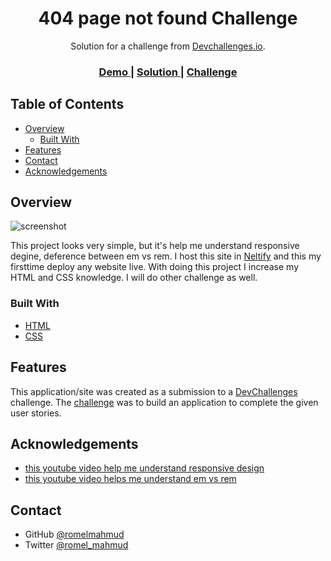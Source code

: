 <!-- Please update value in the {}  -->

<h1 align="center">404 page not found Challenge</h1>

<div align="center">
   Solution for a challenge from  <a href="http://devchallenges.io" target="_blank">Devchallenges.io</a>.
</div>

<div align="center">
  <h3>
    <a href="https://404-page-not-found-challenge-romel.netlify.app/">
      Demo
    </a>
    <span> | </span>
    <a href="https://github.com/romelmahmud/404-page-challenge-devChallenge">
      Solution
    </a>
    <span> | </span>
    <a href="https://devchallenges.io/challenges/wBunSb7FPrIepJZAg0sY">
      Challenge
    </a>
  </h3>
</div>

<!-- TABLE OF CONTENTS -->

## Table of Contents

- [Overview](#overview)
  - [Built With](#built-with)
- [Features](#features)
- [Contact](#contact)
- [Acknowledgements](#acknowledgements)

<!-- OVERVIEW -->

## Overview

![screenshot](https://i.postimg.cc/G2RP9xPV/desktop.jpg)

This project looks very simple, but it's help me understand responsive degine, deference between em vs rem. 
I host this site in [Neltify](https://404-page-not-found-challenge-romel.netlify.app/) and this my firsttime deploy any website live.
With doing this project I increase my HTML and CSS knowledge.
I will do other challenge as well.

### Built With

<!-- This section should list any major frameworks that you built your project using. Here are a few examples.-->

- [HTML](https://en.wikipedia.org/wiki/HTML)
- [CSS](https://en.wikipedia.org/wiki/CSS)


## Features

<!-- List the features of your application or follow the template. Don't share the figma file here :) -->

This application/site was created as a submission to a [DevChallenges](https://devchallenges.io/challenges) challenge. The [challenge](https://devchallenges.io/challenges/wBunSb7FPrIepJZAg0sY) was to build an application to complete the given user stories.


## Acknowledgements

<!-- This section should list any articles or add-ons/plugins that helps you to complete the project. This is optional but it will help you in the future. For exmpale -->

- [this youtube video help me understand responsive design](https://www.youtube.com/watch?v=QA0XpGhiz5w&t=7303s)
- [this youtube video helps me understand em vs rem](https://www.youtube.com/watch?v=_-aDOAMmDHI)


## Contact

- GitHub [@romelmahmud](https://github.com/romelmahmud)
- Twitter [@romel_mahmud](https://twitter.com/romel_mahmud)
